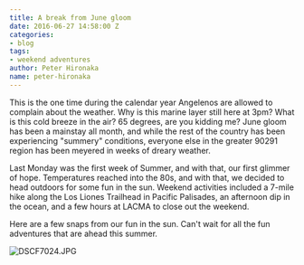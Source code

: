 ```yaml
---
title: A break from June gloom
date: 2016-06-27 14:58:00 Z
categories:
- blog
tags:
- weekend adventures
author: Peter Hironaka
name: peter-hironaka
---
```


This is the one time during the calendar year Angelenos are allowed to complain about the weather. Why is this marine layer still here at 3pm? What is this cold breeze in the air? 65 degrees, are you kidding me? June gloom has been a mainstay all month, and while the rest of the country has been experiencing "summery" conditions, everyone else in the greater 90291 region has been meyered in weeks of dreary weather.

Last Monday was the first week of Summer, and with that, our first glimmer of hope. Temperatures reached into the 80s, and with that, we decided to head outdoors for some fun in the sun. Weekend activities included a 7-mile hike along the Los Liones Trailhead in Pacific Palisades, an afternoon dip in the ocean, and a few hours at LACMA to close out the weekend.

Here are a few snaps from our fun in the sun. Can't wait for all the fun adventures that are ahead this summer. 

![DSCF7024.JPG](/uploads/DSCF7024.JPG)